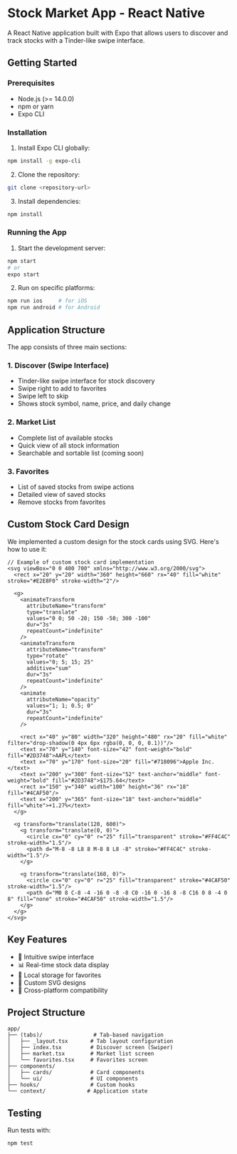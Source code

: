 # Stock Market App - React Native

A React Native application built with Expo that allows users to discover and track stocks with a Tinder-like swipe interface.

## Getting Started

### Prerequisites
- Node.js (>= 14.0.0)
- npm or yarn
- Expo CLI

### Installation

1. Install Expo CLI globally:
```bash
npm install -g expo-cli
```

2. Clone the repository:
```bash
git clone <repository-url>
```

3. Install dependencies:
```bash
npm install
```

### Running the App

1. Start the development server:
```bash
npm start
# or
expo start
```

2. Run on specific platforms:
```bash
npm run ios     # for iOS
npm run android # for Android
```

## Application Structure

The app consists of three main sections:

### 1. Discover (Swipe Interface)
- Tinder-like swipe interface for stock discovery
- Swipe right to add to favorites
- Swipe left to skip
- Shows stock symbol, name, price, and daily change

### 2. Market List
- Complete list of available stocks
- Quick view of all stock information
- Searchable and sortable list (coming soon)

### 3. Favorites
- List of saved stocks from swipe actions
- Detailed view of saved stocks
- Remove stocks from favorites

## Custom Stock Card Design

We implemented a custom design for the stock cards using SVG. Here's how to use it:

```tsx
// Example of custom stock card implementation
<svg viewBox="0 0 400 700" xmlns="http://www.w3.org/2000/svg">
  <rect x="20" y="20" width="360" height="660" rx="40" fill="white" stroke="#E2E8F0" stroke-width="2"/>
  
  <g>
    <animateTransform
      attributeName="transform"
      type="translate"
      values="0 0; 50 -20; 150 -50; 300 -100"
      dur="3s"
      repeatCount="indefinite"
    />
    <animateTransform
      attributeName="transform"
      type="rotate"
      values="0; 5; 15; 25"
      additive="sum"
      dur="3s"
      repeatCount="indefinite"
    />
    <animate
      attributeName="opacity"
      values="1; 1; 0.5; 0"
      dur="3s"
      repeatCount="indefinite"
    />
    
    <rect x="40" y="80" width="320" height="480" rx="20" fill="white" filter="drop-shadow(0 4px 6px rgba(0, 0, 0, 0.1))"/>
    <text x="70" y="140" font-size="42" font-weight="bold" fill="#2D3748">AAPL</text>
    <text x="70" y="170" font-size="20" fill="#718096">Apple Inc.</text>
    <text x="200" y="300" font-size="52" text-anchor="middle" font-weight="bold" fill="#2D3748">$175.64</text>
    <rect x="150" y="340" width="100" height="36" rx="18" fill="#4CAF50"/>
    <text x="200" y="365" font-size="18" text-anchor="middle" fill="white">+1.27%</text>
  </g>

  <g transform="translate(120, 600)">
    <g transform="translate(0, 0)">
      <circle cx="0" cy="0" r="25" fill="transparent" stroke="#FF4C4C" stroke-width="1.5"/>
      <path d="M-8 -8 L8 8 M-8 8 L8 -8" stroke="#FF4C4C" stroke-width="1.5"/>
    </g>

    <g transform="translate(160, 0)">
      <circle cx="0" cy="0" r="25" fill="transparent" stroke="#4CAF50" stroke-width="1.5"/>
      <path d="M0 8 C-8 -4 -16 0 -8 -8 C0 -16 0 -16 8 -8 C16 0 8 -4 0 8" fill="none" stroke="#4CAF50" stroke-width="1.5"/>
    </g>
  </g>
</svg>
```

## Key Features

- 🎯 Intuitive swipe interface
- 📊 Real-time stock data display
- 💾 Local storage for favorites
- 🎨 Custom SVG designs
- 📱 Cross-platform compatibility

## Project Structure
```
app/
├── (tabs)/                # Tab-based navigation
│   ├── _layout.tsx       # Tab layout configuration
│   ├── index.tsx         # Discover screen (Swiper)
│   ├── market.tsx        # Market list screen
│   └── favorites.tsx     # Favorites screen
├── components/
│   ├── cards/            # Card components
│   └── ui/               # UI components
├── hooks/                # Custom hooks
└── context/             # Application state
```

## Testing

Run tests with:
```bash
npm test
```

